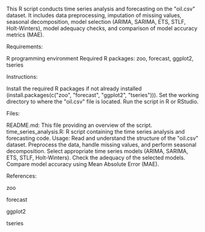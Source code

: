 This R script conducts time series analysis and forecasting on the "oil.csv" dataset. It includes data preprocessing, imputation of missing values, seasonal decomposition, model selection (ARIMA, SARIMA, ETS, STLF, Holt-Winters), model adequacy checks, and comparison of model accuracy metrics (MAE).

Requirements:

R programming environment
Required R packages: zoo, forecast, ggplot2, tseries

Instructions:

Install the required R packages if not already installed (install.packages(c("zoo", "forecast", "ggplot2", "tseries"))).
Set the working directory to where the "oil.csv" file is located.
Run the script in R or RStudio.

Files:

README.md: This file providing an overview of the script.
time_series_analysis.R: R script containing the time series analysis and forecasting code.
Usage:
Read and understand the structure of the "oil.csv" dataset.
Preprocess the data, handle missing values, and perform seasonal decomposition.
Select appropriate time series models (ARIMA, SARIMA, ETS, STLF, Holt-Winters).
Check the adequacy of the selected models.
Compare model accuracy using Mean Absolute Error (MAE).

References:

zoo

forecast

ggplot2

tseries
